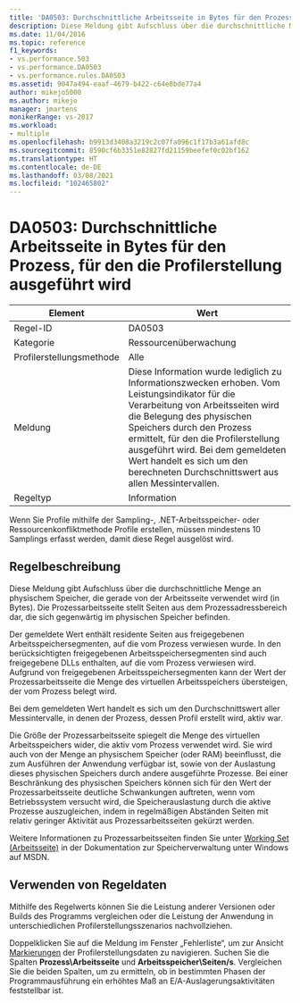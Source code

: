 ```yaml
---
title: 'DA0503: Durchschnittliche Arbeitsseite in Bytes für den Prozess, für den die Profilerstellung ausgeführt wird | Microsoft-Dokumentation'
description: Diese Meldung gibt Aufschluss über die durchschnittliche Menge an physischem Speicher, die gerade von der Arbeitsseite verwendet wird (in Bytes).
ms.date: 11/04/2016
ms.topic: reference
f1_keywords:
- vs.performance.503
- vs.performance.DA0503
- vs.performance.rules.DA0503
ms.assetid: 9047a494-eaaf-4679-b422-c64e8bde77a4
author: mikejo5000
ms.author: mikejo
manager: jmartens
monikerRange: vs-2017
ms.workload:
- multiple
ms.openlocfilehash: b9913d3408a3219c2c07fa096c1f17b3a61afd8c
ms.sourcegitcommit: 8590cf6b3351e82827fd21159beefef0c02bf162
ms.translationtype: HT
ms.contentlocale: de-DE
ms.lasthandoff: 03/08/2021
ms.locfileid: "102465802"
---
```

# <a name="da0503-average-working-set-in-bytes-for-the-process-being-profiled"></a>DA0503: Durchschnittliche Arbeitsseite in Bytes für den Prozess, für den die Profilerstellung ausgeführt wird

|Element|Wert|
|-|-|
|Regel-ID|DA0503|
|Kategorie|Ressourcenüberwachung|
|Profilerstellungsmethode|Alle|
|Meldung|Diese Information wurde lediglich zu Informationszwecken erhoben. Vom Leistungsindikator für die Verarbeitung von Arbeitsseiten wird die Belegung des physischen Speichers durch den Prozess ermittelt, für den die Profilerstellung ausgeführt wird. Bei dem gemeldeten Wert handelt es sich um den berechneten Durchschnittswert aus allen Messintervallen.|
|Regeltyp|Information|

 Wenn Sie Profile mithilfe der Sampling-, .NET-Arbeitsspeicher- oder Ressourcenkonfliktmethode Profile erstellen, müssen mindestens 10 Samplings erfasst werden, damit diese Regel ausgelöst wird.

## <a name="rule-description"></a>Regelbeschreibung
 Diese Meldung gibt Aufschluss über die durchschnittliche Menge an physischem Speicher, die gerade von der Arbeitsseite verwendet wird (in Bytes). Die Prozessarbeitsseite stellt Seiten aus dem Prozessadressbereich dar, die sich gegenwärtig im physischen Speicher befinden.

 Der gemeldete Wert enthält residente Seiten aus freigegebenen Arbeitsspeichersegmenten, auf die vom Prozess verwiesen wurde. In den berücksichtigten freigegebenen Arbeitsspeichersegmenten sind auch freigegebene DLLs enthalten, auf die vom Prozess verwiesen wird. Aufgrund von freigegebenen Arbeitsspeichersegmenten kann der Wert der Prozessarbeitsseite die Menge des virtuellen Arbeitsspeichers übersteigen, der vom Prozess belegt wird.

 Bei dem gemeldeten Wert handelt es sich um den Durchschnittswert aller Messintervalle, in denen der Prozess, dessen Profil erstellt wird, aktiv war.

 Die Größe der Prozessarbeitsseite spiegelt die Menge des virtuellen Arbeitsspeichers wider, die aktiv vom Prozess verwendet wird. Sie wird auch von der Menge an physischem Speicher (oder RAM) beeinflusst, die zum Ausführen der Anwendung verfügbar ist, sowie von der Auslastung dieses physischen Speichers durch andere ausgeführte Prozesse. Bei einer Beschränkung des physischen Speichers können sich für den Wert der Prozessarbeitsseite deutliche Schwankungen auftreten, wenn vom Betriebssystem versucht wird, die Speicherauslastung durch die aktive Prozesse auszugleichen, indem in regelmäßigen Abständen Seiten mit relativ geringer Aktivität aus Prozessarbeitsseiten gekürzt werden.

 Weitere Informationen zu Prozessarbeitsseiten finden Sie unter [Working Set (Arbeitsseite)](/windows/win32/memory/working-set) in der Dokumentation zur Speicherverwaltung unter Windows auf MSDN.

## <a name="how-to-use-rule-data"></a>Verwenden von Regeldaten
 Mithilfe des Regelwerts können Sie die Leistung anderer Versionen oder Builds des Programms vergleichen oder die Leistung der Anwendung in unterschiedlichen Profilerstellungsszenarios nachvollziehen.

 Doppelklicken Sie auf die Meldung im Fenster „Fehlerliste“, um zur Ansicht [Markierungen](../profiling/marks-view.md) der Profilerstellungsdaten zu navigieren. Suchen Sie die Spalten **Prozess\Arbeitsseite** und **Arbeitsspeicher\Seiten/s**. Vergleichen Sie die beiden Spalten, um zu ermitteln, ob in bestimmten Phasen der Programmausführung ein erhöhtes Maß an E/A-Auslagerungsaktivitäten feststellbar ist.
